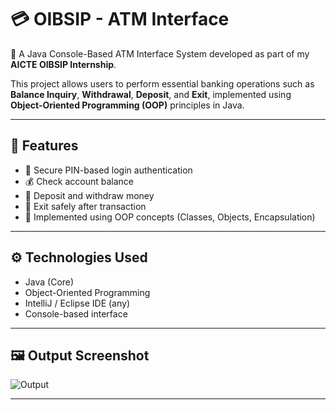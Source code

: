 # 💳 OIBSIP - ATM Interface

🎯 A Java Console-Based ATM Interface System developed as part of my **AICTE OIBSIP Internship**.

This project allows users to perform essential banking operations such as **Balance Inquiry**, **Withdrawal**, **Deposit**, and **Exit**, implemented using **Object-Oriented Programming (OOP)** principles in Java.

---

## 🧩 Features
- 🔐 Secure PIN-based login authentication  
- 💰 Check account balance  
- 💸 Deposit and withdraw money  
- 🚪 Exit safely after transaction  
- 🧠 Implemented using OOP concepts (Classes, Objects, Encapsulation)

---

## ⚙️ Technologies Used
- Java (Core)
- Object-Oriented Programming
- IntelliJ / Eclipse IDE (any)
- Console-based interface

---

## 🖼️ Output Screenshot
![Output](src/screenshots/output.png)

---


